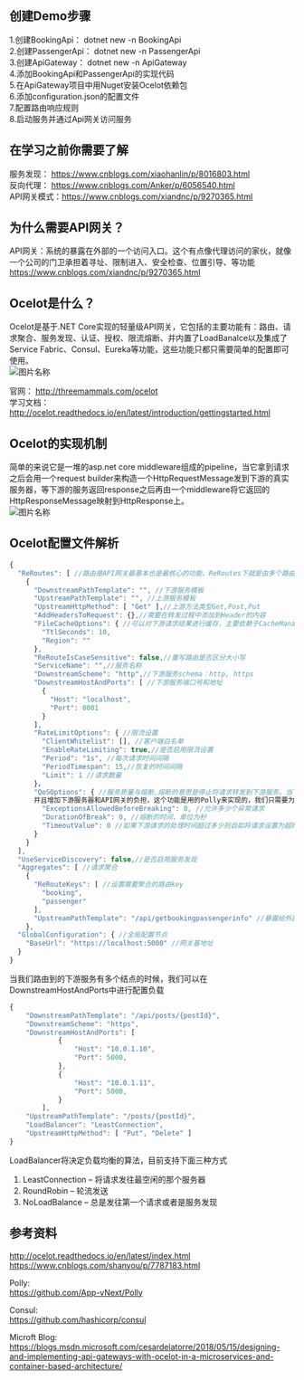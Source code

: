 ## 创建Demo步骤

1.创建BookingApi： dotnet new -n BookingApi  
2.创建PassengerApi： dotnet new -n PassengerApi  
3.创建ApiGateway： dotnet new -n ApiGateway  
4.添加BookingApi和PassengerApi的实现代码  
5.在ApiGateway项目中用Nuget安装Ocelot依赖包  
6.添加configuration.json的配置文件  
7.配置路由响应规则  
8.启动服务并通过Api网关访问服务  

## 在学习之前你需要了解  
服务发现：  https://www.cnblogs.com/xiaohanlin/p/8016803.html  
反向代理：  https://www.cnblogs.com/Anker/p/6056540.html  
API网关模式：https://www.cnblogs.com/xiandnc/p/9270365.html


## 为什么需要API网关？  
API网关：系统的暴露在外部的一个访问入口。这个有点像代理访问的家伙，就像一个公司的门卫承担着寻址、限制进入、安全检查、位置引导、等功能  
https://www.cnblogs.com/xiandnc/p/9270365.html

## Ocelot是什么？  
Ocelot是基于.NET Core实现的轻量级API网关，它包括的主要功能有：路由、请求聚合、服务发现、认证、授权、限流熔断、并内置了LoadBanalce以及集成了Service Fabric、Consul、Eureka等功能，这些功能只都只需要简单的配置即可使用。  
![图片名称](https://github.com/KenWang007/OcelotDemo/blob/master/Api%20Gateway%20.png)

官网： http://threemammals.com/ocelot    
学习文档：http://ocelot.readthedocs.io/en/latest/introduction/gettingstarted.html   

## Ocelot的实现机制
简单的来说它是一堆的asp.net core middleware组成的pipeline，当它拿到请求之后会用一个request builder来构造一个HttpRequestMessage发到下游的真实服务器，等下游的服务返回response之后再由一个middleware将它返回的HttpResponseMessage映射到HttpResponse上。   
![图片名称](https://blog.johnwu.cc/images/pasted-114.gif)

## Ocelot配置文件解析

```javascript
{
  "ReRoutes": [ //路由是API网关最基本也是最核心的功能、ReRoutes下就是由多个路由节点组成。
    {
      "DownstreamPathTemplate": "", //下游服务模板
      "UpstreamPathTemplate": "", //上游服务模板
      "UpstreamHttpMethod": [ "Get" ],//上游方法类型Get,Post,Put
      "AddHeadersToRequest": {},//需要在转发过程中添加到Header的内容
      "FileCacheOptions": { //可以对下游请求结果进行缓存，主要依赖于CacheManager实现
        "TtlSeconds": 10,
        "Region": ""
      },
      "ReRouteIsCaseSensitive": false,//重写路由是否区分大小写
      "ServiceName": "",//服务名称
      "DownstreamScheme": "http",//下游服务schema：http, https
      "DownstreamHostAndPorts": [ //下游服务端口号和地址
        {
          "Host": "localhost",
          "Port": 8001
        }
      ],
      "RateLimitOptions": { //限流设置
        "ClientWhitelist": [], //客户端白名单
        "EnableRateLimiting": true,//是否启用限流设置
        "Period": "1s", //每次请求时间间隔
        "PeriodTimespan": 15,//恢复的时间间隔
        "Limit": 1 //请求数量
      }，
      "QoSOptions": { //服务质量与熔断,熔断的意思是停止将请求转发到下游服务。当下游服务已经出现故障的时候再请求也是无功而返，
      并且增加下游服务器和API网关的负担，这个功能是用的Polly来实现的，我们只需要为路由做一些简单配置即可
        "ExceptionsAllowedBeforeBreaking": 0, //允许多少个异常请求
        "DurationOfBreak": 0, //熔断的时间，单位为秒
        "TimeoutValue": 0 //如果下游请求的处理时间超过多少则自如将请求设置为超时
      }
    }
  ],
  "UseServiceDiscovery": false,//是否启用服务发现
  "Aggregates": [ //请求聚合
    {
      "ReRouteKeys": [ //设置需要聚合的路由key
        "booking",
        "passenger"
      ],
      "UpstreamPathTemplate": "/api/getbookingpassengerinfo" //暴露给外部的聚合请求路径
    },
  "GlobalConfiguration": { //全局配置节点
    "BaseUrl": "https://localhost:5000" //网关基地址
  }
}
```
当我们路由到的下游服务有多个结点的时候，我们可以在DownstreamHostAndPorts中进行配置负载
```javascript
{
    "DownstreamPathTemplate": "/api/posts/{postId}",
    "DownstreamScheme": "https",
    "DownstreamHostAndPorts": [
            {
                "Host": "10.0.1.10",
                "Port": 5000,
            },
            {
                "Host": "10.0.1.11",
                "Port": 5000,
            }
        ],
    "UpstreamPathTemplate": "/posts/{postId}",
    "LoadBalancer": "LeastConnection",
    "UpstreamHttpMethod": [ "Put", "Delete" ]
}
```
LoadBalancer将决定负载均衡的算法，目前支持下面三种方式  
1. LeastConnection – 将请求发往最空闲的那个服务器
2. RoundRobin – 轮流发送
3. NoLoadBalance – 总是发往第一个请求或者是服务发现


## 参考资料
http://ocelot.readthedocs.io/en/latest/index.html
https://www.cnblogs.com/shanyou/p/7787183.html

Polly:  
https://github.com/App-vNext/Polly   

Consul:   
https://github.com/hashicorp/consul

Microft Blog:  
https://blogs.msdn.microsoft.com/cesardelatorre/2018/05/15/designing-and-implementing-api-gateways-with-ocelot-in-a-microservices-and-container-based-architecture/
